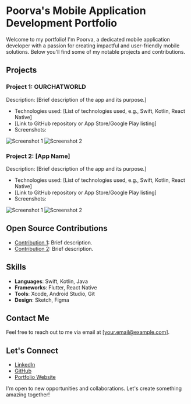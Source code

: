 # Poorva's Mobile Application Development Portfolio

Welcome to my portfolio! I'm Poorva, a dedicated mobile application developer with a passion for creating impactful and user-friendly mobile solutions. Below you'll find some of my notable projects and contributions.

## Projects

### Project 1: OURCHATWORLD

Description: [Brief description of the app and its purpose.]

- Technologies used: [List of technologies used, e.g., Swift, Kotlin, React Native]
- [Link to GitHub repository or App Store/Google Play listing]
- Screenshots:

![Screenshot 1](link/to/screenshot1.png)
![Screenshot 2](link/to/screenshot2.png)

### Project 2: [App Name]

Description: [Brief description of the app and its purpose.]

- Technologies used: [List of technologies used, e.g., Swift, Kotlin, React Native]
- [Link to GitHub repository or App Store/Google Play listing]
- Screenshots:

![Screenshot 1](link/to/screenshot1.png)
![Screenshot 2](link/to/screenshot2.png)

## Open Source Contributions

- [Contribution 1](link/to/contribution1): Brief description.
- [Contribution 2](link/to/contribution2): Brief description.

## Skills

- **Languages**: Swift, Kotlin, Java
- **Frameworks**: Flutter, React Native
- **Tools**: Xcode, Android Studio, Git
- **Design**: Sketch, Figma

## Contact Me

Feel free to reach out to me via email at [your.email@example.com].

## Let's Connect

- [LinkedIn](https://www.linkedin.com/in/yourlinkedinprofile)
- [GitHub](https://github.com/yourgithubprofile)
- [Portfolio Website](https://www.yourportfoliowebsite.com)

I'm open to new opportunities and collaborations. Let's create something amazing together!

